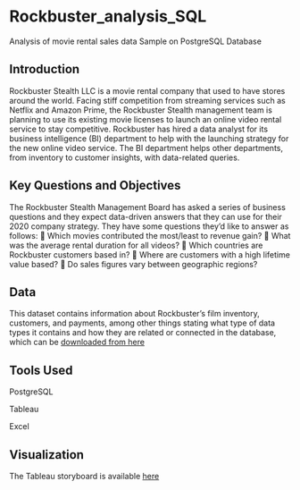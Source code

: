 # Rockbuster_analysis_SQL
Analysis of movie rental sales data Sample on PostgreSQL  Database 

## Introduction
Rockbuster Stealth LLC is a movie rental company that used to have stores around the world. Facing
stiff competition from streaming services such as Netflix and Amazon Prime, the Rockbuster Stealth
management team is planning to use its existing movie licenses to launch an online video rental service to stay competitive. Rockbuster has hired a data analyst for its business intelligence (BI) department to help with the launching strategy for the new online video service.
The BI department helps other departments, from inventory to customer insights, with data-related
queries.

## Key Questions and Objectives
The Rockbuster Stealth Management Board has asked a series of business questions and they expect
data-driven answers that they can use for their 2020 company strategy. They have some questions
they’d like to answer as follows:
 Which movies contributed the most/least to revenue gain?
 What was the average rental duration for all videos?
 Which countries are Rockbuster customers based in?
 Where are customers with a high lifetime value based?
 Do sales figures vary between geographic regions?

## Data 
This dataset contains information about Rockbuster’s film inventory, customers, and payments, among other things stating what type of data types it contains and how they are related or connected in the database, which can be [downloaded from here ](http://www.postgresqltutorial.com/wp-content/uploads/2019/05/dvdrental.zip)

## Tools Used
 PostgreSQL
 
 Tableau
 
 Excel
 
## Visualization
The Tableau storyboard is available [here](https://public.tableau.com/app/profile/paul.imhomoh/viz/NumberofRockbustercustomerspercountryandpaymentrecieved/Sheet1?publish=yes)
